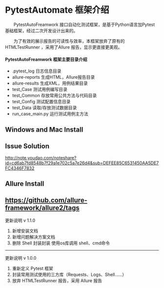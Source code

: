 # PytestAutomate 框架介绍
  
　　PytestAutoFreamwork 接口自动化测试框架，是基于Python语言加Pytest基础框架，经过二次开发设计出来的。

　　为了有效的展示报告的可读性与效率，本框架放弃了原有的 HTMLTestRunner ，采用了Allure 报告，显示更直接更美观。

#### PytestAutoFreamwork 框架主要目录介绍
* .pytest_log       日志信息目录
* allure-reports    生成HTML，Allure报告目录
* allure-results    生成XML，用例结果目录
* test_Case         测试用例编写目录
* test_Common       存放常用公共方法与代码目录
* test_Config       测试配置信息目录
* test_Data         读取/存放测试数据目录
* run_case_main.py  运行测试用例主方法 

Windows and Mac Install 
---

Issue Solution 
---

http://note.youdao.com/noteshare?id=cd6ab7fd8548b7f29a1e702c5a7e26d4&sub=DEFEE85C6531450AA5DE7FC4346F7832

Allure Install 
---
https://github.com/allure-framework/allure2/tags
---
更新说明 v 1.1.0
1. 新增安装文档
2. 新增问题解决方案文档
3. 删除 Shell 封装封装 使用os库调用 shell、cmd命令
---
更新说明 v 1.0.0
1. 重新定义 Pytest 框架
2. 封装常用测试使用的三方库（Requests、Logs、Shell……）
3. 放弃 HTMLTestRunner 报告，采用 Allure 报告
